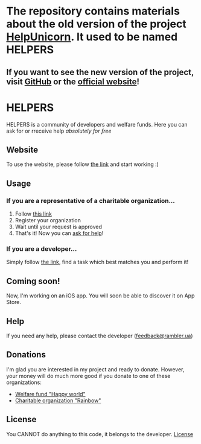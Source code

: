 # The repository contains materials about the old version of the project [HelpUnicorn](https://github.com/aadev151/helpunicorn). It used to be named HELPERS
## If you want to see the new version of the project, visit [GitHub](https://github.com/aadev151/helpunicorn) or the [official website](http://helpunicorn.ru)!

# HELPERS

HELPERS is a community of developers and welfare funds. Here you can ask for or rreceive help *absolutely for free*

## Website

To use the website, please follow [the link](https://helpers.pythonanywhere.com/en) and start working :)

## Usage

### If you are a representative of a charitable organization...
1) Follow [this link](https://helpers.pythonanywhere.com/en#partnership)
2) Register your organization
3) Wait until your request is approved
4) That's it! Now you can [ask for help](https://helpers.pythonanywhere.com/en/create-task)!

### If you are a developer...
Simply follow [the link](https://helpers.pythonanywhere.com/en/developers), find a task which best matches you and perform it!

## Coming soon!
Now, I'm working on an iOS app. You will soon be able to discover it on App Store.

## Help
If you need any help, please contact the developer ([feedback@rambler.ua](mailto:feedback@rambler.ua))

## Donations
I'm glad you are interested in my project and ready to donate. However, your money will do much more good if you donate to one of these organizations:
- [Welfare fund "Happy world"](https://blagotvoritelnyi-fond.ru/pay/)
- [Charitable organization "Rainbow"](https://raduga-omsk.ru/how-to-help/?lang_ui=en)

## License
You CANNOT do anything to this code, it belongs to the developer. [License](https://github.com/aadev151/helpers/blob/main/LICENSE.md)

